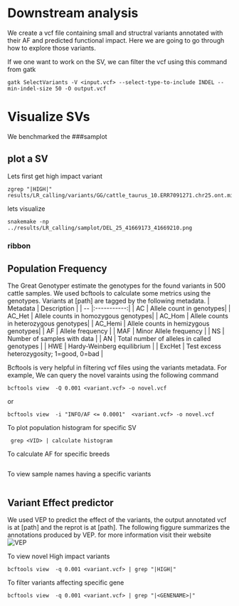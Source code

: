 # Downstream analysis
We create a vcf file containing small and structral variants annotated with their AF and predicted functional impact. Here we are going to go through how to explore those variants.


If we one want to work on the SV, we can filter the vcf using this command from gatk
```
gatk SelectVariants -V <input.vcf> --select-type-to-include INDEL --min-indel-size 50 -O output.vcf
```

# Visualize SVs
We benchmarked the 
###samplot

## plot a SV
Lets first get high impact variant
```
zgrep "|HIGH|" results/LR_calling/variants/GG/cattle_taurus_10.ERR7091271.chr25.ont.minimap2/annotated/merged.vcf.gz 
```

lets visualize 
```
snakemake -np ../results/LR_calling/samplot/DEL_25_41669173_41669210.png
```


### ribbon

## Population Frequency
The Great Genotyper estimate the genotypes for the found variants in 500 cattle samples. We used bcftools to calculate some metrics using the genotypes. Variants at [path] are tagged by the following metadata. 
| Metadata      | Description |
| -- |:-----------:|
| AC | Allele count in genotypes|
| AC_Het | Allele counts in homozygous genotypes|
| AC_Hom | Allele counts in heterozygous genotypes|
| AC_Hemi | Allele counts in hemizygous genotypes|
| AF | Allele frequency |
| MAF | Minor Allele frequency |
| NS | Number of samples with data   |
| AN | Total number of alleles in called genotypes |
| HWE | Hardy-Weinberg equilibrium |
| ExcHet | Test excess heterozygosity; 1=good, 0=bad |


Bcftools is very helpful in filtering vcf files using the variants metadata. For example, We can query the novel varaints using the following command
```
bcftools view  -Q 0.001 <variant.vcf> -o novel.vcf 
```
or 
```
bcftools view  -i "INFO/AF <= 0.0001"  <variant.vcf> -o novel.vcf 
```

To plot population histogram for specific SV
```
 grep <VID> | calculate histogram
```

To calculate AF for specific breeds
```
```

To view sample names having a specific variants
```
```




## Variant Effect predictor 
We used VEP to predict the effect of the variants, the output annotated vcf is at [path] and the reprot is at [path]. The following figgure summarizes the annotations produced by VEP. for more information visit their website
![VEP](https://uswest.ensembl.org/info/genome/variation/prediction/consequences.jpg)

To view novel High impact variants 
```
bcftools view  -q 0.001 <variant.vcf> | grep "|HIGH|"
```

To filter variants affecting specific gene
```
bcftools view  -q 0.001 <variant.vcf> | grep "|<GENENAME>|"
```
